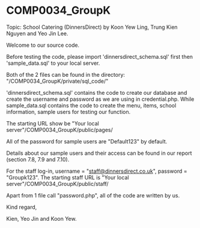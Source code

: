 # COMP0034_GroupK
Topic: School Catering (DinnersDirect)
by Koon Yew Ling, Trung Kien Nguyen and Yeo Jin Lee.

Welcome to our source code.

Before testing the code, please import 'dinnersdirect_schema.sql' first then 'sample_data.sql' to your local server.

Both of the 2 files can be found in the directory: "/COMP0034_GroupK/private/sql_code/"

'dinnersdirect_schema.sql' contains the code to create our database and create the username and password as we are using in credential.php.
While sample_data.sql contains the code to create the menu, items, school information, sample users for testing our function.

The starting URL show be "Your local server"/COMP0034_GroupK/public/pages/

All of the password for sample users are "Default123" by default.

Details about our sample users and their access can be found in our report (section 7.8, 7.9 and 7.10).

For the staff log-in, username = "staff@dinnersdirect.co.uk", password = "Groupk123".
The starting staff URL is "Your local server"/COMP0034_GroupK/public/staff/

Apart from 1 file call "password.php", all of the code are written by us.

Kind regard,

Kien, Yeo Jin and Koon Yew.

